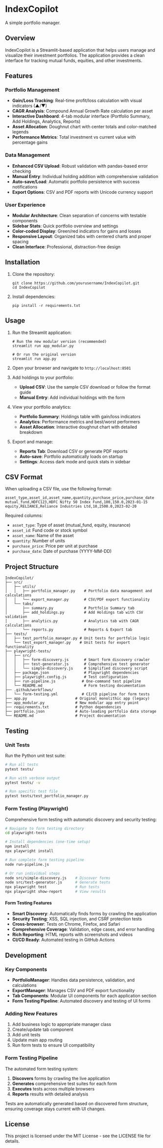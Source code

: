 # IndexCopilot

A simple portfolio manager.

## Overview

IndexCopilot is a Streamlit-based application that helps users manage and visualize their investment portfolios. The application provides a clean interface for tracking mutual funds, equities, and other investments.

## Features

### Portfolio Management
- **Gain/Loss Tracking**: Real-time profit/loss calculation with visual indicators (▲/▼)
- **CAGR Analysis**: Compound Annual Growth Rate calculation per asset
- **Interactive Dashboard**: 4-tab modular interface (Portfolio Summary, Add Holdings, Analytics, Reports)
- **Asset Allocation**: Doughnut chart with center totals and color-matched legends
- **Performance Metrics**: Total investment vs current value with percentage gains

### Data Management
- **Enhanced CSV Upload**: Robust validation with pandas-based error checking
- **Manual Entry**: Individual holding addition with comprehensive validation
- **Auto-save/Load**: Automatic portfolio persistence with success notifications
- **Export Options**: CSV and PDF reports with Unicode currency support

### User Experience
- **Modular Architecture**: Clean separation of concerns with testable components
- **Sidebar Stats**: Quick portfolio overview and settings
- **Color-coded Display**: Green/red indicators for gains and losses
- **Responsive Layout**: Organized tabs with centered charts and proper spacing
- **Clean Interface**: Professional, distraction-free design

## Installation

1. Clone the repository:

   ```
   git clone https://github.com/yourusername/IndexCopilot.git
   cd IndexCopilot
   ```

2. Install dependencies:
   ```
   pip install -r requirements.txt
   ```

## Usage

1. Run the Streamlit application:

   ```
   # Run the new modular version (recommended)
   streamlit run app_modular.py
   
   # Or run the original version
   streamlit run app.py
   ```

2. Open your browser and navigate to `http://localhost:8501`

3. Add holdings to your portfolio:
   - **Upload CSV**: Use the sample CSV download or follow the format guide
   - **Manual Entry**: Add individual holdings with the form

4. View your portfolio analytics:
   - **Portfolio Summary**: Holdings table with gain/loss indicators
   - **Analytics**: Performance metrics and best/worst performers
   - **Asset Allocation**: Interactive doughnut chart with detailed breakdown

5. Export and manage:
   - **Reports Tab**: Download CSV or generate PDF reports
   - **Auto-save**: Portfolio automatically loads on startup
   - **Settings**: Access dark mode and quick stats in sidebar

## CSV Format

When uploading a CSV file, use the following format:

```
asset_type,asset_id,asset_name,quantity,purchase_price,purchase_date
mutual_fund,HDFC123,HDFC Nifty 50 Index Fund,100,150.0,2023-01-15
equity,RELIANCE,Reliance Industries Ltd,10,2500.0,2023-02-20
```

Required columns:

- `asset_type`: Type of asset (mutual_fund, equity, insurance)
- `asset_id`: Fund code or stock symbol
- `asset_name`: Name of the asset
- `quantity`: Number of units
- `purchase_price`: Price per unit at purchase
- `purchase_date`: Date of purchase (YYYY-MM-DD)

## Project Structure

```
IndexCopilot/
├── src/
│   ├── utils/
│   │   ├── portfolio_manager.py    # Portfolio data management and calculations
│   │   └── export_manager.py       # CSV/PDF export functionality
│   └── tabs/
│       ├── summary.py              # Portfolio Summary tab
│       ├── add_holdings.py         # Add Holdings tab with CSV validation
│       ├── analytics.py            # Analytics tab with CAGR calculations
│       └── reports.py              # Reports & Export tab
├── tests/
│   ├── test_portfolio_manager.py # Unit tests for portfolio logic
│   └── test_export_manager.py    # Unit tests for export functionality
├── playwright-tests/
│   ├── src/
│   │   ├── form-discovery.js       # Smart form discovery crawler
│   │   ├── test-generator.js       # Comprehensive test generator
│   │   └── simple-discovery.js     # Simplified discovery script
│   ├── package.json                # Playwright dependencies
│   ├── playwright.config.js        # Test configuration
│   ├── run-pipeline.js            # One-command test pipeline
│   └── README.md                   # Form testing documentation
├── .github/workflows/
│   └── form-testing.yml           # CI/CD pipeline for form tests
├── app.py                      # Original monolithic app (legacy)
├── app_modular.py              # New modular app entry point
├── requirements.txt            # Python dependencies
├── portfolio.json              # Auto-loading portfolio data storage
└── README.md                   # Project documentation
```

## Testing

### Unit Tests

Run the Python unit test suite:

```bash
# Run all tests
pytest tests/

# Run with verbose output
pytest tests/ -v

# Run specific test file
pytest tests/test_portfolio_manager.py
```

### Form Testing (Playwright)

Comprehensive form testing with automatic discovery and security testing:

```bash
# Navigate to form testing directory
cd playwright-tests

# Install dependencies (one-time setup)
npm install
npx playwright install

# Run complete form testing pipeline
node run-pipeline.js

# Or run individual steps
node src/simple-discovery.js    # Discover forms
node src/test-generator.js      # Generate tests
npx playwright test             # Run tests
npx playwright show-report      # View results
```

#### Form Testing Features
- **Smart Discovery**: Automatically finds forms by crawling the application
- **Security Testing**: XSS, SQL injection, and CSRF protection tests
- **Cross-browser**: Tests on Chrome, Firefox, and Safari
- **Comprehensive Coverage**: Validation, edge cases, and error handling
- **Rich Reporting**: HTML reports with screenshots and videos
- **CI/CD Ready**: Automated testing in GitHub Actions

## Development

### Key Components

- **PortfolioManager**: Handles data persistence, validation, and calculations
- **ExportManager**: Manages CSV and PDF export functionality
- **Tab Components**: Modular UI components for each application section
- **Form Testing Pipeline**: Automated discovery and testing of UI forms

### Adding New Features

1. Add business logic to appropriate manager class
2. Create/update tab component
3. Add unit tests
4. Update main app routing
5. Run form tests to ensure UI compatibility

### Form Testing Pipeline

The automated form testing system:
1. **Discovers** forms by crawling the live application
2. **Generates** comprehensive test suites for each form
3. **Executes** tests across multiple browsers
4. **Reports** results with detailed analysis

Tests are automatically generated based on discovered form structure, ensuring coverage stays current with UI changes.

## License

This project is licensed under the MIT License - see the LICENSE file for details.
